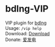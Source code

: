 # bdlng-VIP
VIP plugin for [bdlng](https://github.com/Sysca11/bdlng)  
Usage: `/vip help`  
Download: [Download](https://github.com/thirteenc13/bdlng-vip/raw/master/vip.so)  
Donate: [爱发电](https://afdian.net/@thirteenc13)
